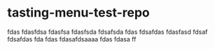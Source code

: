 # tasting-menu-test-repo

fdas
fdasfdsa
fdasfsa
fdasfsda
fdsafsda
fdas
fdsafdas
fdasfasd
fdsaf
fdsafdas
fda
fdas
fdasafdsaaaa
fdas
fdasa
ff
